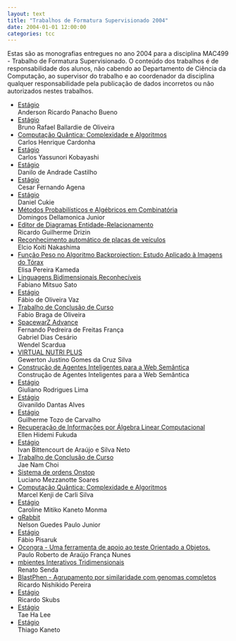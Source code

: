 ```yaml
---
layout: text
title: "Trabalhos de Formatura Supervisionado 2004"
date: 2004-01-01 12:00:00
categories: tcc
---
```

Estas são as monografias entregues no ano 2004 para a disciplina MAC499 - Trabalho de Formatura Supervisionado. O conteúdo dos trabalhos é de responsabilidade dos alunos, não cabendo ao Departamento de Ciência da Computação, ao supervisor do trabalho e ao coordenador da disciplina qualquer responsabilidade pela publicação de dados incorretos ou não autorizados nestes trabalhos. 

<ul class="tccs collection">

<li class="collection-item"><a href="https://bcc.ime.usp.br/tccs/2004/andbueno/">Estágio</a><br>Anderson Ricardo Panacho Bueno</li>
<li class="collection-item"><a href="https://bcc.ime.usp.br/tccs/2004/bruno/">Estágio</a><br>Bruno Rafael Ballardie de Oliveira </li>
<li class="collection-item"><a href="https://bcc.ime.usp.br/tccs/2004/cardonha/"> Computação Quântica: Complexidade e Algoritmos </a><br>Carlos Henrique Cardonha</li>
<li class="collection-item"><a href="https://bcc.ime.usp.br/tccs/2004/carlosyk/">Estágio</a><br>Carlos Yassunori Kobayashi </li>
<li class="collection-item"><a href="https://bcc.ime.usp.br/tccs/2004/castilho/">Estágio</a><br>Danilo de Andrade Castilho</li>
<li class="collection-item"><a href="https://bcc.ime.usp.br/tccs/2004/cfagena/">Estágio</a><br>Cesar Fernando Agena</li>
<li class="collection-item"><a href="https://bcc.ime.usp.br/tccs/2004/danicuki/">Estágio</a><br>Daniel Cukie</li>
<li class="collection-item"><a href="https://bcc.ime.usp.br/tccs/2004/domingos/">Métodos Probabilísticos e Algébricos em Combinatória</a><br>Domingos Dellamonica Junior</li>
<li class="collection-item"><a href="https://bcc.ime.usp.br/tccs/2004/drizin/">Editor de Diagramas Entidade-Relacionamento</a><br>Ricardo Guilherme Drizin</li>
<li class="collection-item"><a href="https://bcc.ime.usp.br/tccs/2004/elcio/">Reconhecimento automático de placas de veículos</a><br>Elcio Koiti Nakashima</li>
<li class="collection-item"><a href="https://bcc.ime.usp.br/tccs/2004/elisa/"> Função Peso no Algoritmo Backprojection: Estudo Aplicado à Imagens do Tórax </a><br>Elisa Pereira Kameda </li>
<li class="collection-item"><a href="https://bcc.ime.usp.br/tccs/2004/fabiano/">Linguagens Bidimensionais Reconhecíveis </a><br>Fabiano Mitsuo Sato </li>
<li class="collection-item"><a href="https://bcc.ime.usp.br/tccs/2004/fabiovaz/">Estágio</a><br>Fábio de Oliveira Vaz</li>
<li class="collection-item"><a href="https://bcc.ime.usp.br/tccs/2004/fbdo/">Trabalho de Conclusão de Curso</a><br>Fabio Braga de Oliveira</li>
<li class="collection-item"><a href="https://bcc.ime.usp.br/tccs/2004/fefranca/">SpacewarZ Advance</a><br>Fernando Pedreira de Freitas França<br>Gabriel Dias Cesário<br>Wendel Scardua</li>
<li class="collection-item"><a href="https://bcc.ime.usp.br/tccs/2004/gewerton/">VIRTUAL NUTRI PLUS</a><br>Gewerton Justino Gomes da Cruz Silva </li>
<li class="collection-item"><a href="https://bcc.ime.usp.br/tccs/2004/ghsilva/">Construção de Agentes Inteligentes para a Web Semântica</a><br>Construção de Agentes Inteligentes para a Web Semântica</li>
<li class="collection-item"><a href="https://bcc.ime.usp.br/tccs/2004/giuliano/">Estágio</a><br>Giuliano Rodrigues Lima</li>
<li class="collection-item"><a href="https://bcc.ime.usp.br/tccs/2004/givanildo/">Estágio</a><br>Givanildo Dantas Alves</li>
<li class="collection-item"><a href="https://bcc.ime.usp.br/tccs/2004/gui/">Estágio</a><br>Guilherme Tozo de Carvalho 	</li>
<li class="collection-item"><a href="https://bcc.ime.usp.br/tccs/2004/hidemi/">Recuperação de Informações por Álgebra Linear Computacional</a><br>Ellen Hidemi Fukuda</li>
<li class="collection-item"><a href="https://bcc.ime.usp.br/tccs/2004/ivanneto/">Estágio</a><br>Ivan Bittencourt de Araújo e Silva Neto </li>
<li class="collection-item"><a href="https://bcc.ime.usp.br/tccs/2004/jnc/">Trabalho de Conclusão de Curso</a><br>Jae Nam Choi</li>
<li class="collection-item"><a href="https://bcc.ime.usp.br/tccs/2004/luciano/">Sistema de ordens Onstop</a><br> Luciano Mezzanotte Soares</li>
<li class="collection-item"><a href="https://bcc.ime.usp.br/tccs/2004/magal/"> Computação Quântica: Complexidade e Algoritmos </a><br>Marcel Kenji de Carli Silva</li>
<li class="collection-item"><a href="https://bcc.ime.usp.br/tccs/2004/monma/">Estágio</a><br>Caroline Mitiko Kaneto Monma</li>
<li class="collection-item"><a href="https://bcc.ime.usp.br/tccs/2004/npaulo/">gRabbit</a><br>Nelson Guedes Paulo Junior</li>
<li class="collection-item"><a href="https://bcc.ime.usp.br/tccs/2004/pisaruk/">Estágio</a><br> Fábio Pisaruk</li>
<li class="collection-item"><a href="https://bcc.ime.usp.br/tccs/2004/prnunes/"> Ocongra - Uma ferramenta de apoio ao teste Orientado a Objetos.</a><br>Paulo Roberto de Araújo França Nunes</li>
<li class="collection-item"><a href="https://bcc.ime.usp.br/tccs/2004/rensenda/">mbientes Interativos Tridimensionais</a><br>Renato Senda</li>
<li class="collection-item"><a href="https://bcc.ime.usp.br/tccs/2004/ricnp/">BlastPhen - Agrupamento por similaridade com genomas completos</a><br>Ricardo Nishikido Pereira</li>
<li class="collection-item"><a href="https://bcc.ime.usp.br/tccs/2004/rskubs/">Estágio</a><br>Ricardo Skubs</li>
<li class="collection-item"><a href="https://bcc.ime.usp.br/tccs/2004/taehalee/">Estágio</a><br>Tae Ha Lee</li>
<li class="collection-item"><a href="https://bcc.ime.usp.br/tccs/2004/tkaneto/">Estágio</a><br>Thiago Kaneto</li>